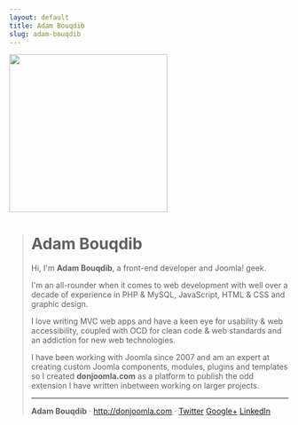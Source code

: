 ```yaml
---
layout: default
title: Adam Bouqdib
slug: adam-bouqdib
---
```

<div class="media"><img src="{{ site.baseurl }}images/people/adam-bouqdib-xl.jpg" alt="" width="285" class="img-thumbnail pull-left img-circle">
  <div class="media-body">
    <blockquote>
	  <h1>Adam Bouqdib</h1>
      <p>Hi, I'm <strong>Adam Bouqdib</strong>, a front-end developer and Joomla! geek.</p>
      <p>I'm an all-rounder when it comes to web development with well over a decade of experience in PHP &amp; MySQL, JavaScript, HTML &amp; CSS and graphic design.</p>
      <p>I love writing MVC web apps and have a keen eye for usability &amp; web accessibility, coupled with OCD for clean code &amp; web standards and an addiction for new web technologies.</p>
      <p>I have been working with Joomla since 2007 and am an expert at creating custom Joomla components, modules, plugins and templates so I created <strong>donjoomla.com</strong> as a platform to publish the odd extension I have written inbetween working on larger projects.</p>
      <hr>
      <p><strong>Adam Bouqdib</strong> &middot; <a href="http://donjoomla.com">http://donjoomla.com</a> &middot;
        <a target="_blank" class="btn btn-default btn-xs" href="https://twitter.com/abemedia"><i class="fa fa-twitter"></i> Twitter</a> 
        <a target="_blank" class="btn btn-default btn-xs" href="https://plus.google.com/+AdamBouqdib" rel="me"><i class="fa fa-google-plus"></i> Google+</a> 
        <a target="_blank" class="btn btn-default btn-xs" href="http://www.linkedin.com/in/adambouqdib"><i class="fa fa-linkedin"></i> LinkedIn</a>
      </p>
    </blockquote> 
  </div>
</div>
